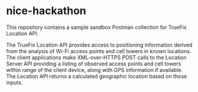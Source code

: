 # nice-hackathon
This repository contains a sample sandbox Postman collection for TrueFix Location API.

The TrueFix Location API provides access to positioning information derived from the analysis of Wi-Fi access points and cell towers in known locations.  The client applications make XML-over-HTTPS POST calls to the Location Server API providing a listing of observed access points and cell towers within range of the client device, along with GPS information if available. The Location API returns a calculated geographic location based on those inputs.
